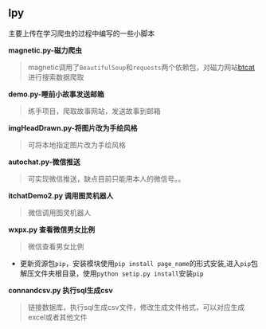 ## lpy

主要上传在学习爬虫的过程中编写的一些小脚本

**magnetic.py-磁力爬虫**
> magnetic调用了`BeautifulSoup`和`requests`两个依赖包，对磁力网站[btcat](https://btcat.bid)进行搜索数据爬取

**demo.py-睡前小故事发送邮箱**
> 练手项目，爬取故事网站，发送故事到邮箱

**imgHeadDrawn.py-将图片改为手绘风格**
> 可将本地指定图片改为手绘风格

**autochat.py-微信推送**
> 可实现微信推送，缺点目前只能用本人的微信号。。

**itchatDemo2.py 调用图灵机器人**
> 微信调用图灵机器人

**wxpx.py 查看微信男女比例**
> 微信查看男女比例

 - 更新资源包`pip`，安装模块使用`pip install page_name`的形式安装,进入`pip`包解压文件夹根目录，使用`python setip.py install`安装`pip`

**connandcsv.py 执行sql生成csv**
> 链接数据库，执行sql生成csv文件，修改生成文件格式，可以对应生成excel或者其他文件
